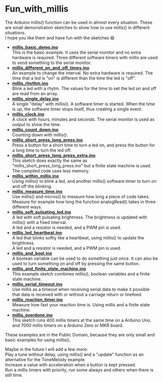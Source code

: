 # Fun_with_millis

The Arduino millis() function can be used in almost every situation.
These are small demonstration sketches to show how to use millis() in different situations.  
I hope you like them and have fun with the sketches :smile:


- **[millis_basic_demo.ino](millis_basic_demo.ino)**  
   This is the basic example. It uses the serial monitor and no extra hardware is required.
   Three different software timers with millis are used to send something to the serial monitor.
- **[millis_different_on_and_off_times.ino](millis_different_on_and_off_times.ino)**  
   An example to change the interval. No extra hardware is required. The time that a led
   is "on" is different than the time the led is "off".
- **[millis_rhythm.ino](millis_rhythm.ino)**  
   Blink a led with a rhytm. The values for the time to set the led on and off
   are read from an array.
- **[millis_single_delay.ino](millis_single_delay.ino)**  
   A single "delay" with millis(). A software timer is started. When the time is up, the
   software timer stops itself, thus creating a single event.
- **[millis_clock.ino](millis_clock.ino)**  
   A clock with hours, minutes and seconds. The serial monitor is used as output to show the time.
- **[millis_count_down.ino](millis_count_down.ino)**  
   Counting down with millis().
- **[millis_short_press_long_press.ino](millis_short_press_long_press.ino)**  
   Press a button for a short time to turn a led on, and press the button for a long time 
   to turn the led off.
- **[millis_short_press_long_press_extra.ino](millis_short_press_long_press_extra.ino)**  
   This sketch does exactly the same as "millis_short_press_long_press.ino" but a finite state machine
   is used. The compiled code uses less memory.
- **[millis_within_millis.ino](millis_within_millis.ino)**  
   Using millis() to blink a led, and another millis() software timer to turn on and off 
   the blinking.
- **[millis_measure_time.ino](millis_measure_time.ino)**  
   Use millis() and micros() to measure how long a piece of code takes. Measure for
   example how long the function analogRead() takes in three different ways.
- **[millis_soft_pulsating_led.ino](millis_soft_pulsating_led.ino)**  
   A led with soft pulsating brightness. The brightness is updated with millis() with a fixed interval.  
   A led and a resistor is needed, and a PWM pin is used.
- **[millis_led_heartbeat.ino](millis_led_heartbeat.ino)**  
   A led that blinks softly like a heartbeat, using millis() to update the brightness.  
   A led and a resistor is needed, and a PWM pin is used.
- **[millis_and_bool.ino](millis_and_bool.ino)**  
   A boolean variable can be used to do something just once. It can also be used
   to turn something on and off by pressing the same button.
- **[millis_and_finite_state_machine.ino](millis_and_finite_state_machine.ino)**  
   This example sketch combines millis(), boolean variables and a finite state machine.
- **[millis_serial_timeout.ino](millis_serial_timeout.ino)**  
   Use millis as a timeout when receiving serial data to make it possible that data is received with 
   or without a carriage return or linefeed.
- **[millis_reaction_timer.ino](millis_reaction_timer.ino)**  
   Measure how fast your reaction time is. Using millis and a finite state machine.
- **[millis_overdone.ino](millis_overdone.ino)**  
   This sketch runs 400 millis timers at the same time on a Arduino Uno, and 7000 millis timers 
   on a Arduino Zero or MKR board.

These examples are in the Public Domain, because they are only small and basic examples for using millis().

Maybe in the future I will add a few more:  
Play a tune without delay, using millis() and a "update" function as an alternative for the ToneMelody example.  
Increase a value with acceleration when a button is kept pressed.  
Run a millis timers with priority, run some always and others when there is still time.  
